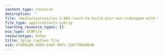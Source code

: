 ```yaml
---
content_type: resource
description: ''
file: /media/courses/res-3-003-learn-to-build-your-own-videogame-with-the-unity-game-engine-and-microsoft-kinect-january-iap-2017/47d98a965d0954df88fc3267789e8648_jXtqyQuLlnk.vtt
file_type: application/x-subrip
learning_resource_types: []
ocw_type: OCWFile
resourcetype: Other
title: 3play caption file
uid: 47d98a96-5d09-54df-88fc-3267789e8648
---
```


